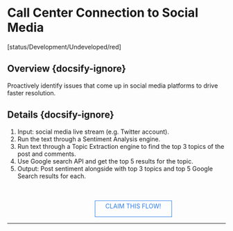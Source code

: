 <!--TODO: Replace all references to "VDA", "Developer Application", and "Developer App" with "Veritone Developer"-->
<style>
    #claim-this-flow-btn {
        display: block;
        color: #2F80ED;
        border: 1px solid #2F80ED;
        width: 170px;
        height: 30px;
        text-align: center;
        padding: 3px;
        position: relative;
        text-decoration: none;
        left: 40%;
    }
</style>
# Call Center Connection to Social Media
[status/Development/Undeveloped/red]


## Overview {docsify-ignore}
Proactively identify issues that come up in social media platforms to drive faster resolution.
## Details {docsify-ignore}
1. Input: social media live stream (e.g. Twitter account).
2. Run the text through a Sentiment Analysis engine.
3. Run text through a Topic Extraction engine to find the top 3 topics of the post and comments.
4. Use Google search API and get the top 5 results for the topic.
5. Output: Post sentiment alongside with top 3 topics and top 5 Google Search results for each.
</br>
</br>
<a target="_blank" href="https://forms.gle/tkVjfrtyBDrXyoji7" id="claim-this-flow-btn">CLAIM THIS FLOW!</a>
<hr>